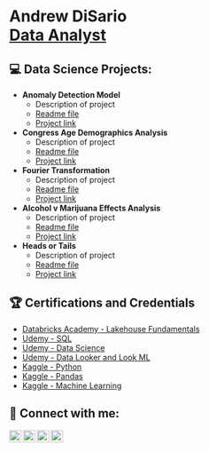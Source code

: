 <h1>Andrew DiSario <br/>
<a href="https://www.linkedin.com/in/andrew-disario/">Data Analyst</a>


<h2>💻 Data Science Projects:</h2>

- <b>Anomaly Detection Model</b>
  - Description of project
  - [Readme file](https://github.com/joshmadakor1/Algorithms-Practice)
  - [Project link](https://github.com/joshmadakor1/Algorithms-Practice)
- <b>Congress Age Demographics Analysis</b>
  - Description of project
  - [Readme file](https://github.com/joshmadakor1/Algorithms-Practice)
  - [Project link](https://github.com/joshmadakor1/Algorithms-Practice)
- <b>Fourier Transformation</b>
  - Description of project
  - [Readme file](https://github.com/joshmadakor1/Algorithms-Practice)
  - [Project link](https://github.com/joshmadakor1/Algorithms-Practice)
- <b>Alcohol v Marijuana Effects Analysis</b>
  - Description of project
  - [Readme file](https://github.com/joshmadakor1/Algorithms-Practice)
  - [Project link](https://github.com/joshmadakor1/Algorithms-Practice)
- <b>Heads or Tails</b>
  - Description of project
  - [Readme file](https://github.com/joshmadakor1/Algorithms-Practice)
  - [Project link](https://github.com/joshmadakor1/Algorithms-Practice)

<h2>🏆 Certifications and Credentials</h2>

- [Databricks Academy - Lakehouse Fundamentals](https://credentials.databricks.com/e222513d-37e7-47f3-af43-9b12641fdea7)
- [Udemy - SQL](https://www.udemy.com/certificate/UC-3a42f5f2-3b30-47dc-a05a-efee049712af/)
- [Udemy - Data Science](https://www.youtube.com/watch?v=N-L9hklSlNk)
- [Udemy - Data Looker and Look ML](https://www.youtube.com/watch?v=OfvdQeh79s0)
- [Kaggle - Python](https://www.kaggle.com/learn/certification/drewdisario/python)
- [Kaggle - Pandas](https://www.kaggle.com/learn/certification/drewdisario/pandas)
- [Kaggle - Machine Learning](https://www.kaggle.com/learn/certification/drewdisario/intro-to-machine-learning)


<h2> 📱 Connect with me:</h2>

[<img align="left" alt="JoshMadakor | YouTube" width="22px" src="https://cdn.jsdelivr.net/npm/simple-icons@v3/icons/youtube.svg" />][youtube]
[<img align="left" alt="JoshMadakor | Twitter" width="22px" src="https://cdn.jsdelivr.net/npm/simple-icons@v3/icons/twitter.svg" />][twitter]
[<img align="left" alt="JoshMadakor | LinkedIn" width="22px" src="https://cdn.jsdelivr.net/npm/simple-icons@v3/icons/linkedin.svg" />][linkedin]
[<img align="left" alt="JoshMadakor | Instagram" width="22px" src="https://cdn.jsdelivr.net/npm/simple-icons@v3/icons/instagram.svg" />][instagram]

[twitter]: https://twitter.com/
[youtube]: https://www.youtube.com/@drewdisario
[instagram]: https://www.instagram.com/drewdisario/
[linkedin]: https://www.linkedin.com/in/andrew-disario/

<!--
**joshmadakor1/joshmadakor1** is a ✨ _special_ ✨ repository because its `README.md` (this file) appears on your GitHub profile.

Here are some ideas to get you started:

- 🔭 I’m currently working on ...
- 🌱 I’m currently learning ...
- 👯 I’m looking to collaborate on ...
- 🤔 I’m looking for help with ...
- 💬 Ask me about ...
- 📫 How to reach me: ...
- 😄 Pronouns: ...
- ⚡ Fun fact: ...
-->
